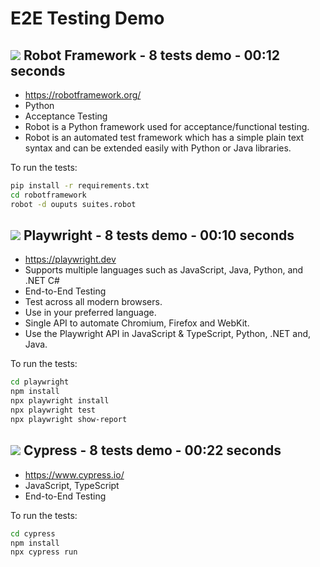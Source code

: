 # E2E Testing Demo

## [![][gh-stars-robotframework]][gh-robotframework] Robot Framework - 8 tests demo - 00:12 seconds

 - https://robotframework.org/
 - Python
 - Acceptance Testing
 - Robot is a Python framework used for acceptance/functional testing. 
 - Robot is an automated test framework which has a simple plain text syntax and can be extended easily with Python or Java libraries.

To run the tests:
```sh
pip install -r requirements.txt
cd robotframework
robot -d ouputs suites.robot
```

## [![][gh-stars-playwright]][gh-playwright] Playwright - 8 tests demo - 00:10 seconds

 -  https://playwright.dev 
 -  Supports multiple languages such as JavaScript, Java, Python, and .NET C#
 -  End-to-End Testing
 -  Test across all modern browsers. 
 -  Use in your preferred language. 
 -  Single API to automate Chromium, Firefox and WebKit. 
 -  Use the Playwright API in JavaScript & TypeScript, Python, .NET and, Java.

To run the tests:
```sh
cd playwright
npm install
npx playwright install
npx playwright test
npx playwright show-report
```

## [![][gh-stars-cypress]][gh-cypress] Cypress - 8 tests demo - 00:22 seconds

 -  https://www.cypress.io/ 
 -  JavaScript, TypeScript
 -  End-to-End Testing

To run the tests:

```sh
cd cypress
npm install
npx cypress run
```


<!-- -->
[gh-robotframework]: https://github.com/robotframework/robotframework
[gh-stars-robotframework]: https://img.shields.io/github/stars/robotframework/robotframework?label=%F0%9F%8C%9F
[gh-playwright]: https://github.com/microsoft/playwright
[gh-stars-playwright]: https://img.shields.io/github/stars/microsoft/playwright?label=%F0%9F%8C%9F
[gh-cypress]: https://github.com/cypress-io/cypress
[gh-stars-cypress]: https://img.shields.io/github/stars/cypress-io/cypress?label=%F0%9F%8C%9F